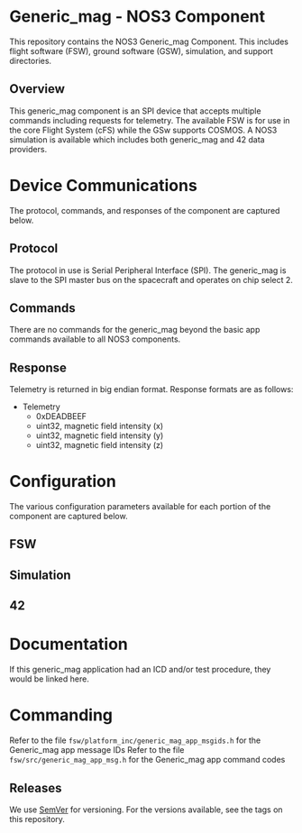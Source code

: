 # Generic_mag - NOS3 Component
This repository contains the NOS3 Generic_mag Component.
This includes flight software (FSW), ground software (GSW), simulation, and support directories.

## Overview
This generic_mag component is an SPI device that accepts multiple commands including requests for telemetry. 
The available FSW is for use in the core Flight System (cFS) while the GSw supports COSMOS.
A NOS3 simulation is available which includes both generic_mag and 42 data providers.

# Device Communications
The protocol, commands, and responses of the component are captured below.

## Protocol
The protocol in use is Serial Peripheral Interface (SPI). The generic_mag is slave to the SPI master bus on the spacecraft and operates on chip select 2.

## Commands
There are no commands for the generic_mag beyond the basic app commands available to all NOS3 components.

## Response
Telemetry is returned in big endian format.
Response formats are as follows:
* Telemetry
  * 0xDEADBEEF
  * uint32, magnetic field intensity (x)
  * uint32, magnetic field intensity (y)
  * uint32, magnetic field intensity (z)

# Configuration
The various configuration parameters available for each portion of the component are captured below.

## FSW

## Simulation

## 42

# Documentation
If this generic_mag application had an ICD and/or test procedure, they would be linked here.

# Commanding
Refer to the file `fsw/platform_inc/generic_mag_app_msgids.h` for the Generic_mag app message IDs
Refer to the file `fsw/src/generic_mag_app_msg.h` for the Generic_mag app command codes

## Releases
We use [SemVer](http://semver.org/) for versioning. For the versions available, see the tags on this repository.
